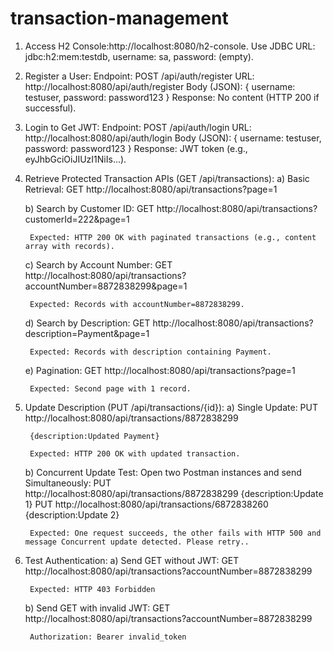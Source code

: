 # transaction-management

1) Access H2 Console:http://localhost:8080/h2-console.
	Use JDBC URL: jdbc:h2:mem:testdb,
	username: sa,
	password: (empty).

2) Register a User:
	Endpoint: POST /api/auth/register
	URL: http://localhost:8080/api/auth/register
	Body (JSON):
	{
	username: testuser,
	password: password123
	}
	Response: No content (HTTP 200 if successful).

3) Login to Get JWT:
	Endpoint: POST /api/auth/login
	URL: http://localhost:8080/api/auth/login
	Body (JSON):
	{
	  username: testuser,
	  password: password123
	}
	Response: JWT token (e.g., eyJhbGciOiJIUzI1NiIs...).

4) Retrieve Protected Transaction APIs (GET /api/transactions):
	a) Basic Retrieval:
		GET http://localhost:8080/api/transactions?page=1 
	
	b) Search by Customer ID:
		GET http://localhost:8080/api/transactions?customerId=222&page=1 
		
		Expected: HTTP 200 OK with paginated transactions (e.g., content array with records).
		
		
	c) Search by Account Number:
		GET http://localhost:8080/api/transactions?accountNumber=8872838299&page=1 
		
		Expected: Records with accountNumber=8872838299.
		
		
	d) Search by Description:
		GET http://localhost:8080/api/transactions?description=Payment&page=1 
		
		Expected: Records with description containing Payment.
		
		
	e) Pagination:
		GET http://localhost:8080/api/transactions?page=1 
		
		Expected: Second page with 1 record.

5) Update Description (PUT /api/transactions/{id}):
	a) Single Update:
		PUT http://localhost:8080/api/transactions/8872838299  
		
		{description:Updated Payment}
		
		Expected: HTTP 200 OK with updated transaction.
		
	b) Concurrent Update Test:
		Open two Postman instances and send Simultaneously:
		PUT http://localhost:8080/api/transactions/8872838299 
		{description:Update 1}
		PUT http://localhost:8080/api/transactions/6872838260
		{description:Update 2}
		
		Expected: One request succeeds, the other fails with HTTP 500 and message Concurrent update detected. Please retry..
		
6) Test Authentication:
	a) Send GET without JWT:
		GET http://localhost:8080/api/transactions?accountNumber=8872838299
		
		Expected: HTTP 403 Forbidden
	
	b) Send GET with invalid JWT:
		GET http://localhost:8080/api/transactions?accountNumber=8872838299 
		
		Authorization: Bearer invalid_token